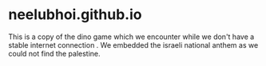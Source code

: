 # neelubhoi.github.io
This is a copy of the dino game which we encounter while we don't have a stable internet connection . We embedded the israeli national anthem as we could not find the palestine.
